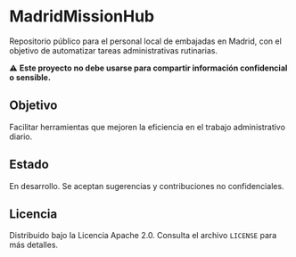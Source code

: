 # MadridMissionHub

Repositorio público para el personal local de embajadas en Madrid, con el objetivo de automatizar tareas administrativas rutinarias.

⚠️ **Este proyecto no debe usarse para compartir información confidencial o sensible.**

## Objetivo

Facilitar herramientas que mejoren la eficiencia en el trabajo administrativo diario.

## Estado

En desarrollo. Se aceptan sugerencias y contribuciones no confidenciales.

## Licencia

Distribuido bajo la Licencia Apache 2.0. Consulta el archivo `LICENSE` para más detalles.
